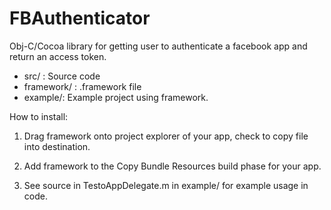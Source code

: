 FBAuthenticator
===============

Obj-C/Cocoa library for getting user to authenticate a facebook app and return an access token.

* src/ : Source code
* framework/ : .framework file
* example/: Example project using framework.

How to install:

1) Drag framework onto project explorer of your app, check to copy file into destination.

2) Add framework to the Copy Bundle Resources build phase for your app.

3) See source in TestoAppDelegate.m in example/ for example usage in code.